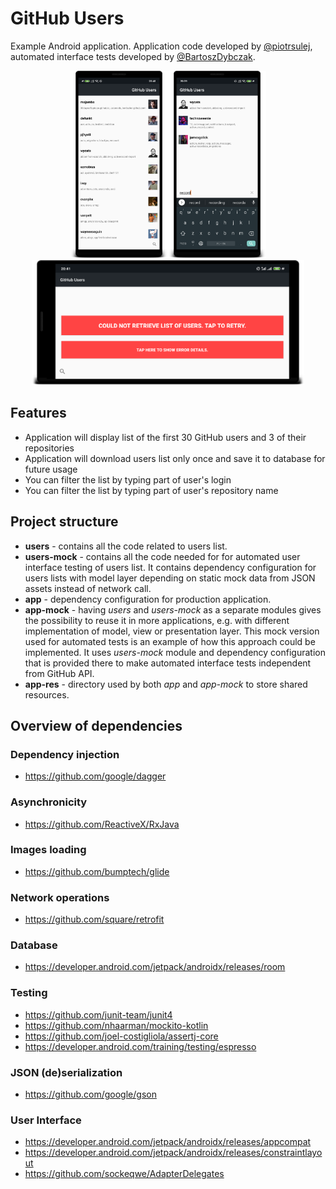 # GitHub Users

Example Android application. Application code developed by [@piotrsulej](https://github.com/piotrsulej), automated interface tests developed by [@BartoszDybczak](https://github.com/BartoszDybczak).

<p align=center>
<img src="https://github.com/piotrsulej/GitHubUsers/blob/master/right-to-left.png" height="300" /><img src="https://github.com/piotrsulej/GitHubUsers/blob/master/filtering.png" height="300" /><img src="https://github.com/piotrsulej/GitHubUsers/blob/master/error-handling.png" height="200" />
</p>

## Features
* Application will display list of the first 30 GitHub users and 3 of their repositories
* Application will download users list only once and save it to database for future usage
* You can filter the list by typing part of user's login
* You can filter the list by typing part of user's repository name

## Project structure
* **users** - contains all the code related to users list.
* **users-mock** - contains all the code needed for for automated user interface testing of users list. It contains dependency configuration for users lists with model layer depending on static mock data from JSON assets instead of network call.
* **app** - dependency configuration for production application.
* **app-mock** - having *users* and *users-mock* as a separate modules gives the possibility to reuse it in more applications, e.g. with different implementation of model, view or presentation layer. This mock version used for automated tests is an example of how this approach could be implemented. It uses *users-mock* module and dependency configuration that is provided there to make automated interface tests independent from GitHub API.
* **app-res** - directory used by both *app* and *app-mock* to store shared resources.

## Overview of dependencies
### Dependency injection
* https://github.com/google/dagger
### Asynchronicity
* https://github.com/ReactiveX/RxJava
### Images loading
* https://github.com/bumptech/glide
### Network operations
* https://github.com/square/retrofit
### Database
* https://developer.android.com/jetpack/androidx/releases/room
### Testing
* https://github.com/junit-team/junit4
* https://github.com/nhaarman/mockito-kotlin
* https://github.com/joel-costigliola/assertj-core
* https://developer.android.com/training/testing/espresso
### JSON (de)serialization
* https://github.com/google/gson
### User Interface
* https://developer.android.com/jetpack/androidx/releases/appcompat
* https://developer.android.com/jetpack/androidx/releases/constraintlayout
* https://github.com/sockeqwe/AdapterDelegates
